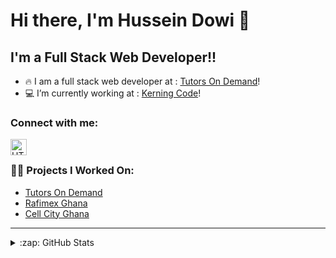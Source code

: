 # Hi there, I'm Hussein Dowi 👋 

## I'm a Full Stack Web Developer!!

- 🔥 I am a full stack web developer at : [Tutors On Demand][tod]!
- 💻 I’m currently working at : [Kerning Code][kerning]!

### Connect with me:

[<img align="left" alt="HTML5" width="26px" src="https://cdn-icons-png.flaticon.com/512/174/174857.png" style="padding-right:10px;" />](https://linkedin.com/in/hussein-dowi-292951192#gh-light-mode-only)

&nbsp;&nbsp;

### 🧑‍💻 Projects I Worked On:


- [Tutors On Demand](https://tod.academy)
- [Rafimex Ghana](https://rafimex.com)
- [Cell City Ghana](https://cellcitygh.com)



---



<details>
  <summary>:zap: GitHub Stats</summary>

  <img align="left" alt="codeSTACKr's GitHub Stats" src="https://github-readme-stats.vercel.app/api?username=husseindowi11&show_icons=true&hide_border=false&title_color=ff652f&icon_color=FFE400&bg_color=09131B&text_color=ffffff&border_color=0c1a25" />

</details>

[tod]: https://tod.academy
[kerning]: https://kerningcode.com

